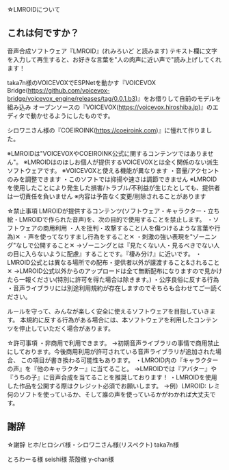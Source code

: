 ☆LMROIDについて

## これは何ですか？
音声合成ソフトウェア『LMROID』(れみろいど と読みます)
テキスト欄に文字を入力して再生すると、お好きな言葉を"人の肉声に近い声で"読み上げしてくれます！

taka7n様のVOICEVOXでESPNetを動かす『VOICEVOX Bridge(https://github.com/voicevox-bridge/voicevox_engine/releases/tag/0.0.1.b3)』をお借りして自前のモデルを組み込み
オープンソースの『VOICEVOX(https://voicevox.hiroshiba.jp)』のエディタで動かせるようにしたものです。

シロワニさん様の『COEIROINK(https://coeiroink.com)』に憧れて作りました。

※LMROIDは"VOICEVOXやCOEIROINK公式に関するコンテンツではありません"。
※LMROIDはのほしお個人が提供するVOICEVOXとは全く関係のない派生ソフトウェアです。
※VOICEVOXと使える機能が異なります
・音量/アクセントのみを調整できます
・このソフトでは抑揚や速さは調節できません
※LMROIDを使用したことにより発生した損害/トラブル/不利益が生じたとしても、提供者は一切責任を負いません
※内容は予告なく変更/削除されることがあります

 ☆禁止事項
LMROIDが提供するコンテンツ(ソフトウェア・キャラクター・立ち絵・LMROIDで作られた音声)を、次の目的で使用することを禁止します。
・ソフトウェアの商用利用
・人を批判・攻撃すること(人を傷つけるような言葉や行為)✕
・声を使ってなりすまし行為をすること✕
・刺激の強い表現を"ゾーニング"なしで公開すること✕
→ゾーニングとは『見たくない人・見るべきでない人の目に入らないように配慮』することです。『棲み分け』に近いです。
・LMROID公式とは異なる場所での配布・提供者以外が譲渡すること&されること✕
→LMROID公式以外からのアップロードは全て無断配布になりますので見かけたら一報ください(特別に許可を得た場合は除きます。)
・公序良俗に反する行為
・音声ライブラリには別途利用規約が存在しますのでそちらも合わせてご一読ください。

ルールを守って、みんなが楽しく安全に使えるソフトウェアを目指していきます。
本規約に反する行為がある場合には、本ソフトウェアを利用したコンテンツを停止していただく場合があります。

☆許可事項
・非商用で利用できます。
→初期音声ライブラリの事情で商用禁止にしております。今後商用利用が許可されている音声ライブラリが追加された場合、
この項目が書き換わる可能性もあります。
・LMROID内の『キャラクターの声』を『他のキャラクター』に当てること。
→LMROIDでは『アバター』や『うちの子』に音声合成を当てることを推奨しております！
・LMROIDを使用した作品を公開する際はクレジット必須でお願いします。
→例）LMROID: レミ　
何のソフトを使っているか、そして誰の声を使っているかがわかれば大丈夫です。

## 謝辞

☆謝辞
ヒホ/ヒロシバ様・シロワニさん様(リスペクト)
taka7n様

とろわーる様
seishi様
茶殻様
y-chan様